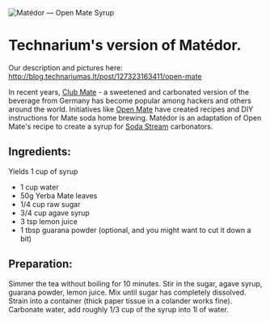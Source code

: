 <meta property="og:image" content="http://tobystereo.com/img/matedor_logo.png"/>
<img src="http://tobystereo.com/img/matedor_logo.png" alt="Matédor — Open Mate Syrup">

Technarium's version of Matédor. 
=======
Our description and pictures here: http://blog.technariumas.lt/post/127323163411/open-mate 
 
In recent years, <a href="http://en.wikipedia.org/wiki/Club-Mate">Club Mate</a> - a sweetened and carbonated version of the beverage from Germany has become popular among hackers and others around the world.
Initiatives like <a href="http://www.hackpittsburgh.org/brewing-open-mate-soda">Open Mate</a> have created recipes and DIY instructions for Mate soda home brewing. Matédor is an adaptation of Open Mate's recipe to create a syrup for <a href="http://en.wikipedia.org/wiki/Sodastream">Soda Stream</a> carbonators.

<h2>Ingredients:</h2>

Yields 1 cup of syrup<br />
<ul>
<li> 1 cup water
<li> 50g Yerba Mate leaves
<li> 1/4 cup raw sugar
<li> 3/4 cup agave syrup
<li> 3 tsp lemon juice
<li> 1 tbsp guarana powder (optional, and you might want to cut it down a bit)
</ul>
<h2>Preparation:</h2>

Simmer the tea without boiling for 10 minutes. Stir in the sugar, agave syrup, guarana powder, lemon juice. Mix until sugar has completely dissolved. Strain into a container (thick paper tissue in a colander works fine). Carbonate water, add roughly 1/3 cup of the syrup into 1l of water.

